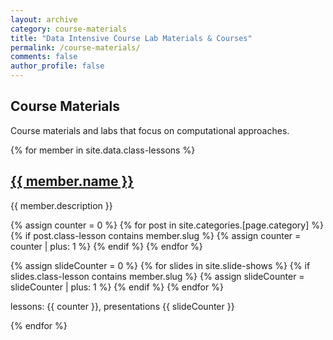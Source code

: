 ```yaml
---
layout: archive
category: course-materials
title: "Data Intensive Course Lab Materials & Courses"
permalink: /course-materials/
comments: false
author_profile: false
---
```



## Course Materials

Course materials and labs that focus on computational approaches.

{% for member in site.data.class-lessons %}
<div class="list__item">
  <article class="archive__item" >
  <h2 class="archive__item-title">
  <a href="{{ site.baseurl }}{{ site.baseurl }}{{ page.permalink }}{{ member.slug}}">{{ member.name }} </a></h2>
  <p class='archive__item-excerpt'>{{ member.description }}</p>
  {% assign counter = 0 %}
  {% for post in site.categories.[page.category] %}
      {% if post.class-lesson contains member.slug %}
        {% assign counter = counter | plus: 1 %}
      {% endif %}
  {% endfor %}

 {% assign slideCounter = 0 %}
  {% for slides in site.slide-shows %}
    {% if slides.class-lesson contains member.slug %}
      {% assign slideCounter = slideCounter | plus: 1 %}
    {% endif %}
  {% endfor %}
  <p class="page__meta">lessons: {{ counter }}, presentations {{ slideCounter }}</p>
  </article>
</div>
{% endfor %}

